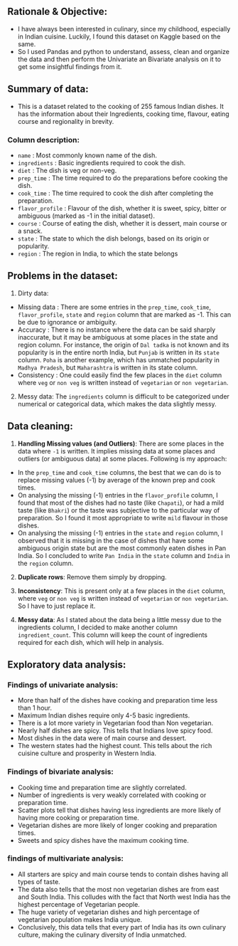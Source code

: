 ## Rationale & Objective:
- I have always been interested in culinary, since my childhood, especially in Indian cuisine. Luckily, I found this dataset on Kaggle based on the same.
- So I used Pandas and python to understand, assess, clean and organize the data and then perform the Univariate an Bivariate analysis on it to get some insightful findings from it.

## Summary of data:
- This is a dataset related to the cooking of 255 famous Indian dishes. It has the information about their Ingredients, cooking time, flavour, eating course and regionality in brevity.

### Column description:
- `name` : Most commonly known name of the dish.
- `ingredients` : Basic ingredients required to cook the dish.
- `diet` : The dish is veg or non-veg.
- `prep_time` : The time required to do the preparations before cooking the dish.
- `cook_time` : The time required to cook the dish after completing the preparation.
- `flavor_profile` : Flavour of the dish, whether it is sweet, spicy, bitter or ambiguous (marked as -1 in the initial dataset).
- `course` : Course of eating the dish, whether it is dessert, main course or a snack.
- `state` : The state to which the dish belongs, based on its origin or popularity.
- `region` : The region in India, to which the state belongs


## Problems in the dataset:
1. Dirty data:
- Missing data : There are some entries in the `prep_time`, `cook_time`, `flavor_profile`, `state` and `region` column that are marked as -1. This can be due to ignorance or ambiguity.
- Accuracy : There is no instance where the data can be said sharply inaccurate, but it may be ambiguous at some places in the state and region column. For instance, the origin of `Dal tadka` is not known and its popularity is in the entire north India, but `Punjab` is written in its `state` column. `Poha` is another example, which has unmatched popularity in `Madhya Pradesh`, but `Maharashtra` is written in its state column.
- Consistency : One could easily find the few places in the `diet` column where `veg` or `non veg` is written instead of `vegetarian` or `non vegetarian`.

2. Messy data:
   The `ingredients` column is difficult to be categorized under numerical or categorical data, which makes the data slightly messy.

## Data cleaning:

1. **Handling Missing values (and Outliers)**: There are some places in the data where `-1` is written. It implies missing data at some places and outliers (or ambiguous data) at some places. Following is my approach:
- In the `prep_time` and `cook_time` columns, the best that we can do is to replace missing values (-1) by average of the known prep and cook times.
- On analysing the missing (-1) entries in the `flavor_profile` column, I found that most of the dishes had no taste (like `Chapati`), or had a mild taste (like `Bhakri`) or the taste was subjective to the particular way of preparation. So I found it most appropriate to write `mild` flavour in those dishes.
- On analysing the missing (-1) entries in the `state` and `region` column, I observed that it is missing in the case of dishes that have some ambiguous origin state but are the most commonly eaten dishes in Pan India. So I concluded to write `Pan India` in the `state` column and `India` in the `region` column.

2. **Duplicate rows**: Remove them simply by dropping.
  
3. **Inconsistency**: This is present only at a few places in the `diet` column, where `veg` or `non veg` is written instead of `vegetarian` or `non vegetarian`. So I have to just replace it.

4. **Messy data**: As I stated about the data being a little messy due to the ingredients column, I decided to make another column `ingredient_count`. This column will keep the count of ingredients required for each dish, which will help in analysis.


## Exploratory data analysis:
### Findings of univariate analysis:
- More than half of the dishes have cooking and preparation time less than 1 hour.
- Maximum Indian dishes require only 4-5 basic ingredients.
- There is a lot more variety in Vegetarian food than Non vegetarian.
- Nearly half dishes are spicy. This tells that Indians love spicy food.
- Most dishes in the data were of main course and dessert.
- The western states had the highest count. This tells about the rich cuisine culture and prosperity in Western India.

### Findings of bivariate analysis:
- Cooking time and preparation time are slightly correlated.
- Number of ingredients is very weakly correlated with cooking or preparation time.
- Scatter plots tell that dishes having less ingredients are more likely of having more cooking or preparation time.
- Vegetarian dishes are more likely of longer cooking and preparation times.
- Sweets and spicy dishes have the maximum cooking time.

### findings of multivariate analysis:
- All starters are spicy and main course tends to contain dishes having all types of taste.
- The data also tells that the most non vegetarian dishes are from east and South India. This colludes with the fact that North west India has the highest percentage of Vegetarian people.
- The huge variety of vegetarian dishes and high percentage of vegetarian population makes India unique.
- Conclusively, this data tells that every part of India has its own culinary culture, making the culinary diversity of India unmatched.